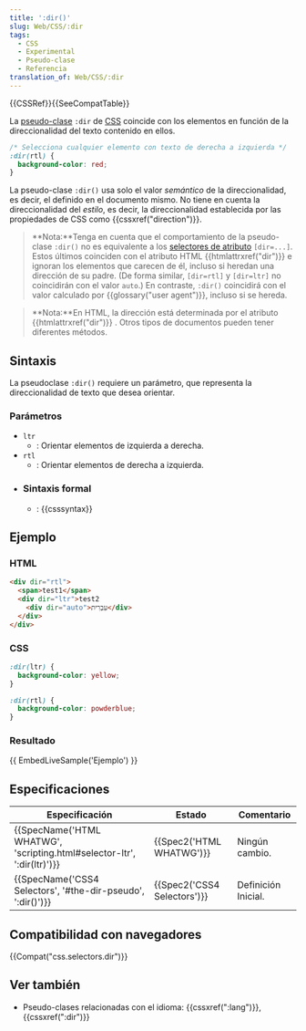 ```yaml
---
title: ':dir()'
slug: Web/CSS/:dir
tags:
  - CSS
  - Experimental
  - Pseudo-clase
  - Referencia
translation_of: Web/CSS/:dir
---
```

{{CSSRef}}{{SeeCompatTable}}

La [pseudo-clase](/es/docs/Web/CSS/Pseudo-classes) `:dir` de [CSS](/es/docs/Web/CSS) coincide con los elementos en función de la direccionalidad del texto contenido en ellos.

```css
/* Selecciona cualquier elemento con texto de derecha a izquierda */
:dir(rtl) {
  background-color: red;
}
```

La pseudo-clase `:dir()` usa solo el valor _semántico_ de la direccionalidad, es decir, el definido en el documento mismo. No tiene en cuenta la direccionalidad del _estilo_, es decir, la direccionalidad establecida por las propiedades de CSS como {{cssxref("direction")}}.

> **Nota:**Tenga en cuenta que el comportamiento de la pseudo-clase `:dir()` no es equivalente a los [selectores de atributo](/es/docs/Web/CSS/Attribute_selectors) `[dir=...]`. Estos últimos coinciden con el atributo HTML {{htmlattrxref("dir")}} e ignoran los elementos que carecen de él, incluso si heredan una dirección de su padre. (De forma similar, `[dir=rtl]` y `[dir=ltr]` no coincidirán con el valor `auto`.) En contraste, `:dir()` coincidirá con el valor calculado por {{glossary("user agent")}}, incluso si se hereda.

> **Nota:**En HTML, la dirección está determinada por el atributo {{htmlattrxref("dir")}} . Otros tipos de documentos pueden tener diferentes métodos.

## Sintaxis

La pseudoclase `:dir()` requiere un parámetro, que representa la direccionalidad de texto que desea orientar.

### Parámetros

- `ltr`
  - : Orientar elementos de izquierda a derecha.
- `rtl`
  - : Orientar elementos de derecha a izquierda.
- ### Sintaxis formal
  - : {{csssyntax}}

## Ejemplo

### HTML

```html
<div dir="rtl">
  <span>test1</span>
  <div dir="ltr">test2
    <div dir="auto">עִבְרִית</div>
  </div>
</div>
```

### CSS

```css
:dir(ltr) {
  background-color: yellow;
}

:dir(rtl) {
  background-color: powderblue;
}
```

### Resultado

{{ EmbedLiveSample('Ejemplo') }}

## Especificaciones

| Especificación                                                                                   | Estado                               | Comentario          |
| ------------------------------------------------------------------------------------------------ | ------------------------------------ | ------------------- |
| {{SpecName('HTML WHATWG', 'scripting.html#selector-ltr', ':dir(ltr)')}} | {{Spec2('HTML WHATWG')}}     | Ningún cambio.      |
| {{SpecName('CSS4 Selectors', '#the-dir-pseudo', ':dir()')}}                 | {{Spec2('CSS4 Selectors')}} | Definición Inicial. |

## Compatibilidad con navegadores

{{Compat("css.selectors.dir")}}

## Ver también

- Pseudo-clases relacionadas con el idioma: {{cssxref(":lang")}}, {{cssxref(":dir")}}
